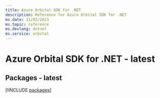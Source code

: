 ```yaml
---
title: Azure Orbital SDK for .NET
description: Reference for Azure Orbital SDK for .NET
ms.date: 11/02/2023
ms.topic: reference
ms.devlang: dotnet
ms.service: orbital
---
```

# Azure Orbital SDK for .NET - latest
## Packages - latest
[!INCLUDE [packages](orbital-index.md)]